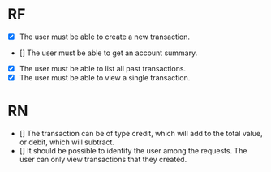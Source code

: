 # RF

- [x] The user must be able to create a new transaction.
- [] The user must be able to get an account summary.
- [x] The user must be able to list all past transactions.
- [x] The user must be able to view a single transaction.

# RN

- [] The transaction can be of type credit, which will add to the total value, or debit, which will subtract.
- [] It should be possible to identify the user among the requests.
  The user can only view transactions that they created.
